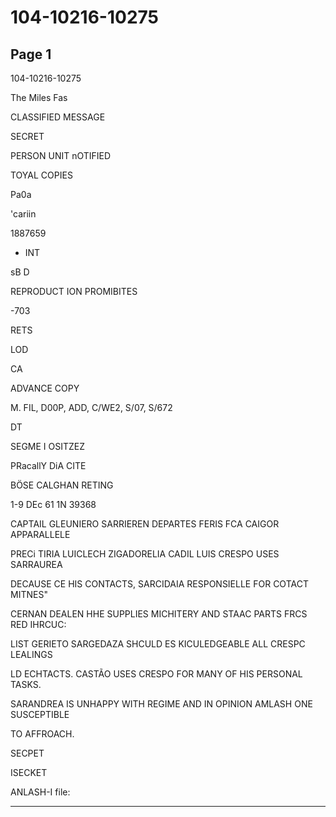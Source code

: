 # 104-10216-10275

## Page 1

104-10216-10275

The Miles Fas

CLASSIFIED MESSAGE

SECRET

PERSON UNIT nOTIFIED

TOYAL COPIES

Pa0a

'cariin

1887659

* INT

sB D

REPRODUCT ION PROMIBITES

-703

RETS

LOD

CA

ADVANCE COPY

M. FIL, D00P, ADD, C/WE2, S/07, S/672

DT

SEGME I OSITZEZ

PRacallY DiA CITE

BÖSE CALGHAN RETING

1-9 DEc 61 1N 39368

CAPTAIL GLEUNIERO SARRIEREN DEPARTES FERIS FCA CAIGOR APPARALLELE

PRECi TIRIA LUICLECH ZIGADORELIA CADIL LUIS CRESPO USES SARRAUREA

DECAUSE CE HIS CONTACTS, SARCIDAIA RESPONSIELLE FOR COTACT MITNES"

CERNAN DEALEN HHE SUPPLIES MICHITERY AND STAAC PARTS FRCS RED IHRCUC:

LIST GERIETO SARGEDAZA SHCULD ES KICULEDGEABLE ALL CRESPC LEALINGS

LD ECHTACTS. CASTÃO USES CRESPO FOR MANY OF HIS PERSONAL TASKS.

SARANDREA IS UNHAPPY WITH REGIME AND IN OPINION AMLASH ONE SUSCEPTIBLE

TO AFFROACH.

SECPET

ISECKET

ANLASH-I file:

---

